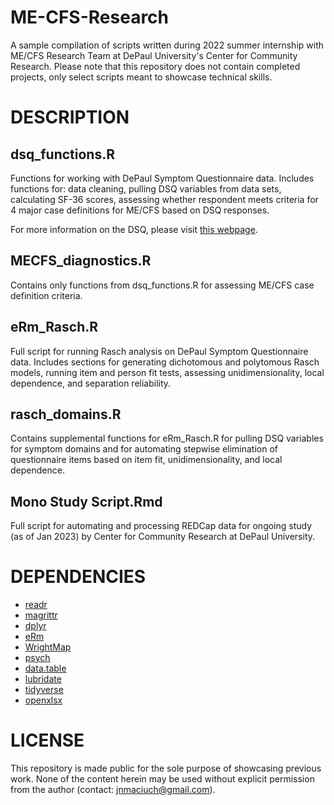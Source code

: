 # ME-CFS-Research

A sample compilation of scripts written during 2022 summer internship with ME/CFS Research Team at DePaul University's Center for Community Research. Please note that this repository does not contain completed projects, only select scripts meant to showcase technical skills. 

# DESCRIPTION

## dsq_functions.R

Functions for working with DePaul Symptom Questionnaire data. Includes functions for: data cleaning, pulling DSQ variables from data sets, calculating SF-36 scores, assessing whether respondent meets criteria for 4 major case definitions for ME/CFS based on DSQ responses.

For more information on the DSQ, please visit [this webpage](https://csh.depaul.edu/about/centers-and-institutes/ccr/myalgic-encephalomyelitis-cfs/Pages/measures.aspx).

## MECFS_diagnostics.R

Contains only functions from dsq_functions.R for assessing ME/CFS case definition criteria. 

## eRm_Rasch.R

Full script for running Rasch analysis on DePaul Symptom Questionnaire data. Includes sections for generating dichotomous and polytomous Rasch models, running item and person fit tests, assessing unidimensionality, local dependence, and separation reliability. 

## rasch_domains.R

Contains supplemental functions for eRm_Rasch.R for pulling DSQ variables for symptom domains and for automating stepwise elimination of questionnaire items based on item fit, unidimensionality, and local dependence. 

## Mono Study Script.Rmd

Full script for automating and processing REDCap data for ongoing study (as of Jan 2023) by Center for Community Research at DePaul University. 

# DEPENDENCIES

+ [readr](https://www.rdocumentation.org/packages/readr/versions/2.1.3)
+ [magrittr](https://www.rdocumentation.org/packages/magrittr/versions/2.0.3)
+ [dplyr](https://www.rdocumentation.org/packages/dplyr/versions/1.0.10)
+ [eRm](https://www.rdocumentation.org/packages/eRm/versions/1.0-2)
+ [WrightMap](https://www.rdocumentation.org/packages/WrightMap/versions/1.3)
+ [psych](https://www.rdocumentation.org/packages/psych/versions/2.2.9)
+ [data.table](https://www.rdocumentation.org/packages/data.table/versions/1.14.6)
+ [lubridate](https://www.rdocumentation.org/packages/lubridate/versions/1.9.0)
+ [tidyverse](https://www.rdocumentation.org/packages/tidyverse/versions/1.3.2)
+ [openxlsx](https://www.rdocumentation.org/packages/openxlsx/versions/4.2.5.1)

# LICENSE

This repository is made public for the sole purpose of showcasing previous work. None of the content herein may be used without explicit permission from the author (contact: jnmaciuch@gmail.com).  

